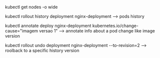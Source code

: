 kubectl get nodes -o wide

kubectl rollout history deployment nginx-deployment --> pods history


kubectl annotate deploy nginx-deployment kubernetes.io/change-cause="imagem versao 1" --> annotate info about a pod change like image version


kubectl rollout undo deployment nginx-deployment --to-revision=2  --> roolback to a specific history version
